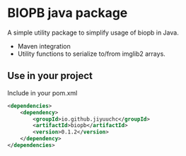 # BIOPB java package

A simple utility package to simplify usage of biopb in Java.

 - Maven integration
 - Utility functions to serialize to/from imglib2 arrays.

## Use in your project

Include in your pom.xml
```xml
<dependencies>
    <dependency>
        <groupId>io.github.jiyuuchc</groupId>
        <artifactId>biopb</artifactId>
        <version>0.1.2</version>
    </dependency>
</dependencies>    
```

